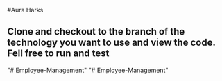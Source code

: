 #Aura Harks

## Clone and checkout to the branch of the technology you want to use and view the code. Fell free to run and test
"# Employee-Management" 
"# Employee-Management" 
